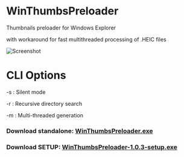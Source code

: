 # WinThumbsPreloader
Thumbnails preloader for Windows Explorer

with workaround for fast multithreaded processing of .HEIC files

![Screenshot](https://raw.githubusercontent.com/arturdd/WinThumbsPreloader/master/Website/images/preview.gif)

# CLI Options
-s : Silent mode

-r : Recursive directory search

-m : Multi-threaded generation


### Download standalone: [WinThumbsPreloader.exe](https://github.com/arturdd/WinThumbsPreloader/releases/download/v1.0.3/WinThumbsPreloader.exe)
### Download SETUP: [WinThumbsPreloader-1.0.3-setup.exe](https://github.com/arturdd/WinThumbsPreloader/releases/download/v1.0.3/WinThumbsPreloader-1.0.3-setup.exe)

